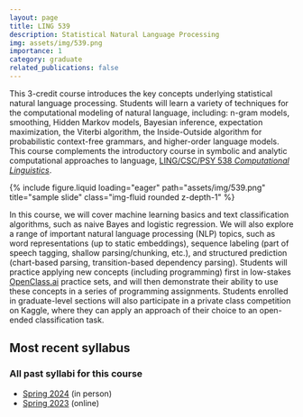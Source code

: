 ```yaml
---
layout: page
title: LING 539
description: Statistical Natural Language Processing
img: assets/img/539.png
importance: 1
category: graduate
related_publications: false
---
```


This 3-credit course introduces the key concepts underlying statistical natural language processing. Students will learn a variety of techniques for the computational modeling of natural language, including: n-gram models, smoothing, Hidden Markov models, Bayesian inference, expectation maximization, the Viterbi algorithm, the Inside-Outside algorithm for probabilistic context-free grammars, and higher-order language models. This course complements the introductory course in symbolic and analytic computational approaches to language, [LING/CSC/PSY 538 _Computational Linguistics_](../../courses/ua_538).  

<div class="row justify-content-sm-center">
    <div class="col-sm mt-3 mt-md-0">
        {% include figure.liquid loading="eager" path="assets/img/539.png" title="sample slide" class="img-fluid rounded z-depth-1" %}
    </div>
</div>

In this course, we will cover machine learning basics and text classification algorithms, such as naive Bayes and logistic regression. We will also explore a range of important natural language processing (NLP) topics, such as word representations (up to static embeddings), sequence labeling (part of speech tagging, shallow parsing/chunking, etc.), and structured prediction (chart-based parsing, transition-based dependency parsing). Students will practice applying new concepts (including programming) first in low-stakes [OpenClass.ai](https://openclass.ai/) practice sets, and will then demonstrate their ability to use these concepts in a series of programming assignments. Students enrolled in graduate-level sections will also participate in a private class competition on Kaggle, where they can apply an approach of their choice to an open-ended classification task.

## Most recent syllabus

<div class="row justify-content-sm-center">
  <div class="col-sm mt-3 mt-md-0">
    <object data="../../assets/pdf/LING539-2024Spr-Jackson.pdf" type='application/pdf' width="100%" height="800">
    </object>
  </div>
</div>

### All past syllabi for this course

- [Spring 2024](../../assets/pdf/LING539-2024Spr-Jackson.pdf) (in person)
- [Spring 2023](../../assets/pdf/LING539-2023Spr-Jackson.pdf) (online)
